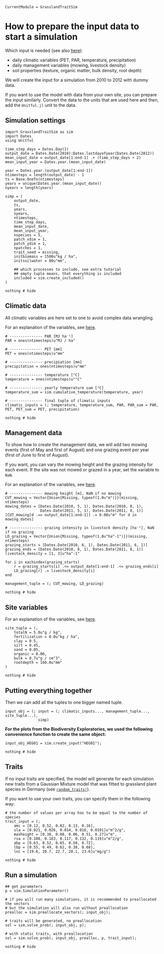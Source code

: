 ```@meta
CurrentModule = GrasslandTraitSim
```

# How to prepare the input data to start a simulation

Which input is needed (see also [here](@ref "Model inputs")):
- daily climatic variables (PET, PAR, temperature, precipitation)
- daily management variables (mowing, livestock density)
- soil properties (texture, organic matter, bulk density, root depth)

We will create the input for a simulation from 2010 to 2012 with
dummy data.

If you want to use the model with data from your own site, you can
prepare the input similarly. Convert the data to the units that
are used here and then, add the `Unitful.jl` unit to the data.


## Simulation settings
```@example input_creation
import GrasslandTraitSim as sim
import Dates
using Unitful

time_step_days = Dates.Day(1)
output_date = Dates.Date(2010):Dates.lastdayofyear(Dates.Date(2012))
mean_input_date = output_date[1:end-1] .+ (time_step_days ÷ 2)
mean_input_year = Dates.year.(mean_input_date)
     
year = Dates.year.(output_date[1:end-1])
ntimesteps = length(output_date) - 1
ts = Base.OneTo(ntimesteps) 
years = unique(Dates.year.(mean_input_date))
nyears = length(years)
    
simp = (
    output_date,
    ts,
    years,
    nyears,
    ntimesteps, 
    time_step_days,
    mean_input_date,
    mean_input_year,
    nspecies = 5,  
    patch_xdim = 1, 
    patch_ydim = 1, 
    npatches = 1,
    trait_seed = missing,  
    initbiomass = 1500u"kg / ha",
    initsoilwater = 80u"mm",
    
    ## which processes to include, see extra tutorial
    ## empty tuple means, that everything is included
    included = sim.create_included()
)

nothing # hide
```


## Climatic data

All climatic variables are here set to one to avoid complex data wrangling.

For an explanation of the variables, see [here](@ref "Daily abiotic conditions").

```@example input_creation
# --------------- PAR [MJ ha⁻¹]
PAR = ones(ntimesteps)u"MJ / ha"

# --------------- PET [mm]
PET = ones(ntimesteps)u"mm"

# --------------- precipiation [mm]	
precipitation = ones(ntimesteps)u"mm"

# --------------- temperature [°C]
temperature = ones(ntimesteps)u"°C"

# --------------- yearly temperature sum [°C]
temperature_sum = sim.cumulative_temperature(temperature, year) 

# --------------- final tuple of climatic inputs
climatic_inputs = (; temperature, temperature_sum, PAR, PAR_sum = PAR, PET, PET_sum = PET, precipitation)

nothing # hide
```

## Management data

To show how to create the management data, we will add two mowing events 
(first of May and first of August) and one grazing event per year
(first of June to first of August).

If you want, you can vary the mowing height and the grazing intensity
for each event. If the site was not mowed or grazed in a year, set the
variable to `NaN`.

For an explanation of the variables, see [here](@ref "Daily management variables").

```@example input_creation
# --------------- mowing height [m], NaN if no mowing
CUT_mowing = Vector{Union{Missing, typeof(1.0u"m")}}(missing, ntimesteps)
mowing_dates = [Dates.Date(2010, 5, 1), Dates.Date(2010, 8, 1), 
                Dates.Date(2011, 5, 1), Dates.Date(2011, 8, 1)]
[CUT_mowing[d .== output_date[1:end-1]] .= 0.08u"m" for d in mowing_dates]

# --------------- grazing intensity in livestock density [ha⁻¹], NaN if no grazing
LD_grazing = Vector{Union{Missing, typeof(1.0u"ha^-1")}}(missing, ntimesteps)   
grazing_starts = [Dates.Date(2010, 6, 1), Dates.Date(2011, 6, 1)]
grazing_ends = [Dates.Date(2010, 8, 1), Dates.Date(2011, 8, 1)]
livestock_density = [1, 3]u"ha^-1"

for i in eachindex(grazing_starts)
    r = grazing_starts[i] .<= output_date[1:end-1] .<= grazing_ends[i]
    LD_grazing[r] .= livestock_density[i]
end

management_tuple = (; CUT_mowing, LD_grazing)

nothing # hide
```

## Site variables 

For an explanation of the variables, see [here](@ref "Raw time invariant site variables").

```@example input_creation
site_tuple = (;
    totalN = 5.0u"g / kg",
    fertilization = 0.0u"kg / ha",
    clay = 0.5,       
    silt = 0.45,       
    sand = 0.05,        
    organic = 0.06,     
    bulk = 0.7u"g / cm^3",
    rootdepth = 160.0u"mm"
)    

nothing # hide       
```



## Putting everything together

Then we can add all the tuples to one bigger named tuple.

```@example input_creation
input_obj = (; input = (; climatic_inputs..., management_tuple..., site_tuple...),
               simp)
```

**For the plots from the Biodiversity Exploratories, we used the following convenience function
to create the same object:**
```@example input_creation
input_obj_HEG01 = sim.create_input("HEG01");

nothing # hide
```

## Traits

If no input traits are specified, the model will generate for each simulation new traits from a Gaussian Mixture model that was fitted to grassland plant species in Germany (see [`random_traits!`](@ref)).

If you want to use your own traits, you can specify them in the following way:

```@example input_creation
# the number of values per array has to be equal to the number of species
trait_input = (;
    amc = [0.12, 0.52, 0.82, 0.13, 0.16],
    sla = [0.021, 0.026, 0.014, 0.016, 0.0191]u"m^2/g",
    maxheight = [0.38, 0.08, 0.06, 0.51, 0.27]u"m",
    rsa = [0.108, 0.163, 0.117, 0.132, 0.119]u"m^2/g",
    abp = [0.63, 0.52, 0.65, 0.58, 0.72],
    lbp = [0.55, 0.49, 0.62, 0.38, 0.68],
    lnc = [19.6, 20.7, 22.7, 20.1, 23.6]u"mg/g")

nothing # hide
```

## Run a simulation

```@example input_creation
## get parameters
p = sim.SimulationParameter()

# if you will run many simulations, it is recommended to preallocated the vectors
# but the simulation will also run without preallocation 
prealloc = sim.preallocate_vectors(; input_obj);

# traits will be generated, no preallocation
sol = sim.solve_prob(; input_obj, p);

# with static traits, with preallocation
sol = sim.solve_prob(; input_obj, prealloc, p, trait_input);

nothing # hide
```